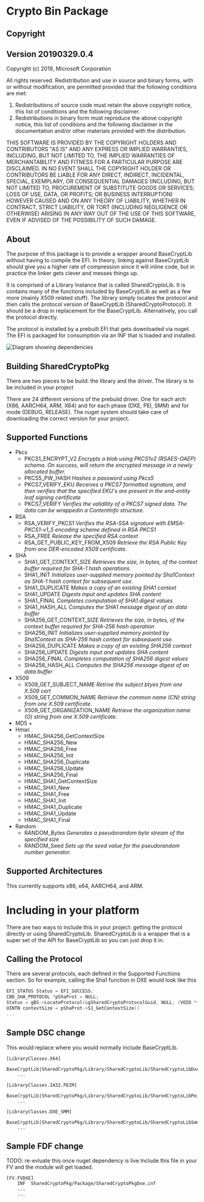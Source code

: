 # Crypto Bin Package

## Copyright


## Version 20190329.0.4

Copyright (c) 2019, Microsoft Corporation

All rights reserved. Redistribution and use in source and binary forms, with or
without modification, are permitted provided that the following conditions are
met:
1. Redistributions of source code must retain the above copyright notice, this
   list of conditions and the following disclaimer.
2. Redistributions in binary form must reproduce the above copyright notice,
   this list of conditions and the following disclaimer in the documentation
   and/or other materials provided with the distribution.

THIS SOFTWARE IS PROVIDED BY THE COPYRIGHT HOLDERS AND CONTRIBUTORS "AS IS" AND
ANY EXPRESS OR IMPLIED WARRANTIES, INCLUDING, BUT NOT LIMITED TO, THE IMPLIED
WARRANTIES OF MERCHANTABILITY AND FITNESS FOR A PARTICULAR PURPOSE ARE DISCLAIMED.
IN NO EVENT SHALL THE COPYRIGHT HOLDER OR CONTRIBUTORS BE LIABLE FOR ANY DIRECT,
INDIRECT, INCIDENTAL, SPECIAL, EXEMPLARY, OR CONSEQUENTIAL DAMAGES (INCLUDING,
BUT NOT LIMITED TO, PROCUREMENT OF SUBSTITUTE GOODS OR SERVICES; LOSS OF USE,
DATA, OR PROFITS; OR BUSINESS INTERRUPTION) HOWEVER CAUSED AND ON ANY THEORY OF
LIABILITY, WHETHER IN CONTRACT, STRICT LIABILITY, OR TORT (INCLUDING NEGLIGENCE
OR OTHERWISE) ARISING IN ANY WAY OUT OF THE USE OF THIS SOFTWARE, EVEN IF ADVISED
OF THE POSSIBILITY OF SUCH DAMAGE.

## About

The purpose of this package is to provide a wrapper around BaseCryptLib without having to compile the EFI. In theory, linking against BaseCryptLib should give you a higher rate of compression since it will inline code, but in practice the linker gets clever and messes things up.

It is comprised of a Library Instance that is called SharedCryptoLib. It is contains many of the functions included by BaseCryptLib as well as a few more (mainly X509 related stuff). The library simply locates the protocol and then calls the protocol version of BaseCryptLib (SharedCryptoProtocol). It should be a drop in replacement for the BaseCryptLib. Alternatively, you call the protocol directly.

The protocol is installed by a prebuilt EFI that gets downloaded via nuget. The EFI is packaged for consumption via an INF that is loaded and installed.

![Diagram showing dependencies](SharedCryptoPkg.png "Diagram")


## Building SharedCryptoPkg

There are two pieces to be build: the library and the driver. The library is to be included in your project

There are 24 different versions of the prebuild driver. One for each arch (X86, AARCH64, ARM, X64) and for each phase (DXE, PEI, SMM) and for mode (DEBUG, RELEASE). The nuget system should take care of downloading the correct version for your project.

## Supported Functions

+ Pkcs
  + PKCS1_ENCRYPT_V2  _Encrypts a blob using PKCS1v2 (RSAES-OAEP) schema. On success, will return the encrypted message in a newly allocated buffer._
  + PKCS5_PW_HASH _Hashes a password using Pkcs5_
  + PKCS7_VERIFY_EKU  _Receives a PKCS7 formatted signature, and then verifies that the specified EKU's are present in the end-entity leaf signing certificate_
  + PKCS7_VERIFY  _Verifies the validility of a PKCS7 signed data. The data can be wrappedin a ContentInfo structure._
+ RSA
  + RSA_VERIFY_PKCS1  _Verifies the RSA-SSA signature with EMSA-PKCS1-v1_5 encoding scheme defined in RSA PKCS1_
  + RSA_FREE  _Release the specified RSA context_
  + RSA_GET_PUBLIC_KEY_FROM_X509  _Retrieve the RSA Public Key from one DER-encoded X509 certificate._
+ SHA
  + SHA1_GET_CONTEXT_SIZE  _Retrieves the size, in bytes, of the context buffer required for SHA-1 hash operations._
  + SHA1_INIT  _Initializes user-supplied memory pointed by Sha1Context as SHA-1 hash context for subsequent use._
  + SHA1_DUPLICATE  _Makes a copy of an existing SHA1 context_
  + SHA1_UPDATE  _Digests input and updates SHA content_
  + SHA1_FINAL  _Completes computation of SHA1 digest values_
  + SHA1_HASH_ALL  _Computes the SHA1 message digest of an data buffer_
  + SHA256_GET_CONTEXT_SIZE  _Retrieves the size, in bytes, of the context buffer required for SHA-256 hash operation_
  + SHA256_INIT  _Initializes user-supplied memory pointed by Sha1Context as SHA-256 hash context for subsequent use._
  + SHA256_DUPLICATE  _Makes a copy of an existing SHA256 context_
  + SHA256_UPDATE  _Digests input and updates SHA content_
  + SHA256_FINAL  _Completes computation of SHA256 digest values_
  + SHA256_HASH_ALL  _Computes the SHA256 message digest of an data buffer_
+ X509
  + X509_GET_SUBJECT_NAME  _Retrive the subject btyes from one X.509 cert_
  + X509_GET_COMMON_NAME  _Retrieve the common name (CN) string from one X.509 certificate._
  + X509_GET_ORGANIZATION_NAME  _Retrieve the organization name (O) string from one X.509 certificate._
+ MD5
  +
+ Hmac
  + HMAC_SHA256_GetContextSize
  + HMAC_SHA256_New
  + HMAC_SHA256_Free
  + HMAC_SHA256_Init
  + HMAC_SHA256_Duplicate
  + HMAC_SHA256_Update
  + HMAC_SHA256_Final
  + HMAC_SHA1_GetContextSize
  + HMAC_SHA1_New
  + HMAC_SHA1_Free
  + HMAC_SHA1_Init
  + HMAC_SHA1_Duplicate
  + HMAC_SHA1_Update
  + HMAC_SHA1_Final
+ Random
  + RANDOM_Bytes  _Generates a pseudorandom byte stream of the specified size_
  + RANDOM_Seed  _Sets up the seed value for the pseudorandom number generator._

## Supported Architectures
This currently supports x86, x64, AARCH64, and ARM.

# Including in your platform

There are two ways to include this in your project: getting the protocol directly or using SharedCryptoLib. SharedCryptoLib is a wrapper that is a super set of the API for BaseCryptLib so you can just drop it in.

## Calling the Protocol
There are several protocols, each defined in the Supported Functions section. So for example, calling the Sha1 function in DXE would look like this

```c
EFI_STATUS Status = EFI_SUCCESS;
CBD_SHA_PROTOCOL *pShaProt = NULL;
Status = gBS->LocateProtocol(&gSharedCryptoProtocolGuid, NULL, (VOID **)&pShaProt);
UINTN contextSize = pShaProt->S1_GetContextSize()
...
```


## Sample DSC change

This would replace where you would normally include BaseCryptLib.

```
[LibraryClasses.X64]
    BaseCryptLib|SharedCryptoPkg/Library/SharedCryptoLib/SharedCryptoLibDxe.inf
    ...

[LibraryClasses.IA32.PEIM]
    BaseCryptLib|SharedCryptoPkg/Library/SharedCryptoLib/SharedCryptoLibPei.inf
    ...

[LibraryClasses.DXE_SMM]
    BaseCryptLib|SharedCryptoPkg/Library/SharedCryptoLib/SharedCryptoLibSmm.inf
    ...
```

## Sample FDF change

TODO: re-evluate this once nuget dependency is live
Include this file in your FV and the module will get loaded.

```
[FV.FVDXE]
    INF  SharedCryptoPkg/Package/SharedCryptoPkgDxe.inf
    ...
    ...
```
